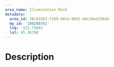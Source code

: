 ```yaml
---
area_name: Illumination Rock
metadata:
  area_id: 38c93583-7169-401d-9832-49c39ed336dd
  mp_id: '108208781'
  lng: -121.71043
  lat: 45.36788
---
```

# Description
